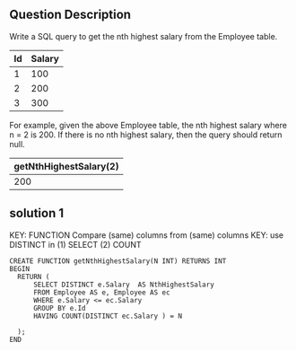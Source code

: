 ## Question Description

Write a SQL query to get the nth highest salary from the Employee table.

| Id | Salary |
|----|--------|
| 1  | 100    |
| 2  | 200    |
| 3  | 300    |

For example, given the above Employee table, the nth highest salary where n = 2 is 200. If there is no nth highest salary, then the query should return null.

| getNthHighestSalary(2) |
|------------------------|
| 200                    |


## solution 1
KEY: FUNCTION
Compare (same) columns from (same) columns
KEY: use DISTINCT in (1) SELECT (2) COUNT 

```mysql
CREATE FUNCTION getNthHighestSalary(N INT) RETURNS INT
BEGIN
  RETURN (
      SELECT DISTINCT e.Salary  AS NthHighestSalary
      FROM Employee AS e, Employee AS ec
      WHERE e.Salary <= ec.Salary
      GROUP BY e.Id
      HAVING COUNT(DISTINCT ec.Salary ) = N
      
  );
END

```
